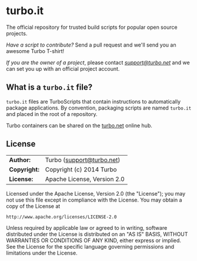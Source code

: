 # turbo.it

The official repository for trusted build scripts for popular open source projects.

*Have a script to contribute?* Send a pull request and we'll send you an awesome Turbo T-shirt!

*If you are the owner of a project*, please contact *support@turbo.net* and we can set you up
with an official project account.

## What is a `turbo.it` file?

`turbo.it` files are TurboScripts that contain instructions to automatically package applications. By
convention, packaging scripts are named `turbo.it` and placed in the root of a repository.

Turbo containers can be shared on the [turbo.net](http://turbo.net) online hub.

## License
|                      |                                          |
|:---------------------|:-----------------------------------------|
| **Author:**          | Turbo (<support@turbo.net>)
| **Copyright:**       | Copyright (c) 2014 Turbo
| **License:**         | Apache License, Version 2.0

Licensed under the Apache License, Version 2.0 (the "License"); you may not use this file except in compliance with the License. You may obtain a copy of the License at 

	http://www.apache.org/licenses/LICENSE-2.0

Unless required by applicable law or agreed to in writing, software distributed under the License is distributed on an "AS IS" BASIS, WITHOUT WARRANTIES OR CONDITIONS OF ANY KIND, either express or implied. See the License for the specific language governing permissions and limitations under the License.
